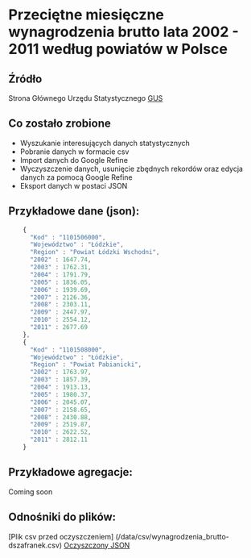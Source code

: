 # Przeciętne miesięczne wynagrodzenia brutto lata 2002 - 2011 według powiatów w Polsce

## Źródło 
Strona Głównego Urzędu Statystycznego [GUS](http://www.stat.gov.pl/bdl/app/strona.html?p_name=indeks)

## Co zostało zrobione

* Wyszukanie interesujących danych statystycznych
* Pobranie danych w formacie csv
* Import danych do Google Refine
* Wyczyszczenie danych, usunięcie zbędnych rekordów oraz edycja danych za pomocą Google Refine
* Eksport danych w postaci JSON

## Przykładowe dane (json):
```js
    {
      "Kod" : "1101506000",
      "Województwo" : "Łódzkie",
      "Region" : "Powiat Łódzki Wschodni",
      "2002" : 1647.74,
      "2003" : 1762.31,
      "2004" : 1791.79,
      "2005" : 1836.05,
      "2006" : 1939.69,
      "2007" : 2126.36,
      "2008" : 2303.11,
      "2009" : 2447.97,
      "2010" : 2554.12,
      "2011" : 2677.69
    },
    {
      "Kod" : "1101508000",
      "Województwo" : "Łódzkie",
      "Region" : "Powiat Pabianicki",
      "2002" : 1763.97,
      "2003" : 1857.39,
      "2004" : 1913.13,
      "2005" : 1980.37,
      "2006" : 2045.07,
      "2007" : 2158.65,
      "2008" : 2430.88,
      "2009" : 2519.87,
      "2010" : 2622.52,
      "2011" : 2812.11
    }
```
## Przykładowe agregacje:
Coming soon

## Odnośniki do plików:
[Plik csv przed oczyszczeniem] (/data/csv/wynagrodzenia_brutto-dszafranek.csv)
[Oczyszczony JSON](/data/json/dszafranek.json)
